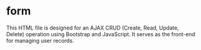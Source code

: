 # form
This HTML file is designed for an AJAX CRUD (Create, Read, Update, Delete) operation using Bootstrap and JavaScript. It serves as the front-end for managing user records. 
